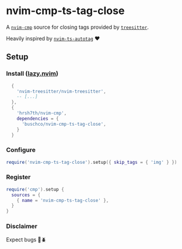 # nvim-cmp-ts-tag-close

A [`nvim-cmp`](https://github.com/hrsh7th/nvim-cmp)
source for closing tags provided by
[`treesitter`](https://github.com/nvim-treesitter/nvim-treesitter).

Heavily inspired by [`nvim-ts-autotag`](https://github.com/windwp/nvim-ts-autotag/) ❤️

## Setup

### Install ([lazy.nvim](https://github.com/folke/lazy.nvim))

```lua
  {
    'nvim-treesitter/nvim-treesitter',
    -- [...]
  },
  {
    'hrsh7th/nvim-cmp',
    dependencies = {
      'buschco/nvim-cmp-ts-tag-close',
    }
  }
```

### Configure

```lua
require('nvim-cmp-ts-tag-close').setup({ skip_tags = { 'img' } })
```

### Register

```lua
require('cmp').setup {
  sources = {
    { name = 'nvim-cmp-ts-tag-close' },
  }
}
```

### Disclaimer

Expect bugs 🐞🪲
